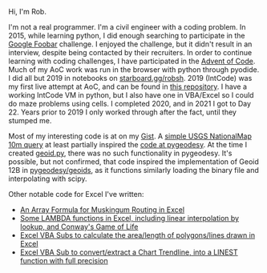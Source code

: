 Hi, I'm Rob.

I'm not a real programmer.
I'm a civil engineer with a coding problem.
In 2015, while learning python, I did enough searching to participate in the [Google Foobar](https://foobar.withgoogle.com/) challenge.
I enjoyed the challenge, but it didn't result in an interview, despite being contacted by their recruiters.
In order to continue learning with coding challenges, I have participated in the [Advent of Code](https://adventofcode.com/).
Much of my AoC work was run in the browser with python through pyodide. I did all but 2019 in notebooks on [starboard.gg/robsh](https://starboard.gg/robsh).
2019 (IntCode) was my first live attempt at AoC, and can be found in [this repository](https://github.com/pyRobShrk/aoc2019).
I have a working IntCode VM in python, but I also have one in VBA/Excel so I could do maze problems using cells.
I completed 2020, and in 2021 I got to Day 22. Years prior to 2019 I only worked through after the fact, until they stumped me.

Most of my interesting code is at on my [Gist](https://gist.github.com/pyRobShrk/).
A [simple USGS NationalMap 10m query](https://gist.github.com/pyRobShrk/8df3a3c422fb1c88882a5e41b284349f) at least partially inspired the [code at pygeodesy](https://github.com/mrJean1/PyGeodesy/blob/master/pygeodesy/elevations.py).
At the time I created [geoid.py](https://gist.github.com/pyRobShrk/98c43c25d4d3c5d105e90fa0b58cf823), there was no such functionality in pygeodesy.
It's possible, but not confirmed, that code inspired the implementation of Geoid 12B in [pygeodesy/geoids](https://github.com/mrJean1/PyGeodesy/blob/master/pygeodesy/geoids.py), as it functions similarly loading the binary file and interpolating with scipy.

Other notable code for Excel I've written:
* [An Array Formula for Muskingum Routing in Excel](https://gist.github.com/pyRobShrk/1da91cace5026448c066dece0c1a516f)
* [Some LAMBDA functions in Excel, including linear interpolation by lookup, and Conway's Game of Life](https://gist.github.com/pyRobShrk/d0fecbe74b1eab3d8477e5a1313fb87b)
* [Excel VBA Subs to calculate the area/length of polygons/lines drawn in Excel](https://gist.github.com/pyRobShrk/17d85ce19b609725484da7085ab11503)
* [Excel VBA Sub to convert/extract a Chart Trendline, into a LINEST function with full precision](https://gist.github.com/pyRobShrk/4822939181aeab055ba1439ed14e911a)

<!---
pyRobShrk/pyRobShrk is a ✨ special ✨ repository because its `README.md` (this file) appears on your GitHub profile.
You can click the Preview link to take a look at your changes.
--->
